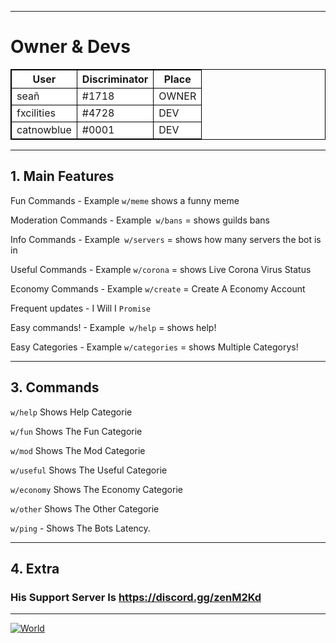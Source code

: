 

-------------------------------------------

<html>
<head>
<style>
table, th, td {
  border: 1px solid black;
}
</style>
</head>
<body>

<h1>Owner & Devs</h1>

<table>
  <colgroup>
    <col span="2" style="background-color:white">
    <col style="background-color:white">
  </colgroup>
  <tr>
    <th>User</th>
    <th>Discriminator</th>
    <th>Place</th>
  </tr>
  <tr>
    <td>seañ</td>
    <td>#1718</td>
    <td>OWNER</td>
  </tr>
    <tr>
    <td>fxcilities</td>
    <td>#4728</td>
    <td>DEV</td>
  </tr>
    <tr>
    <td>catnowblue</td>
    <td>#0001</td>
    <td>DEV</td>
</table>

</body>


--------------------------------------------

## 1. Main Features
Fun Commands - Example `w/meme` shows a funny meme

Moderation Commands - Example` w/bans` = shows guilds bans

Info Commands - Example` w/servers` = shows how many servers the bot is in

Useful Commands - Example `w/corona` = shows Live Corona Virus Status

Economy Commands - Example `w/create` = Create A Economy Account

Frequent updates - I Will I `Promise`

Easy commands! - Example` w/help` = shows help!

Easy Categories - Example `w/categories` = shows Multiple Categorys!

------------------------
## 3. Commands
`w/help` Shows Help Categorie

`w/fun` Shows The Fun Categorie

`w/mod` Shows The Mod Categorie

`w/useful` Shows The Useful Categorie

`w/economy` Shows The Economy Categorie

`w/other` Shows The Other Categorie

`w/ping` - Shows The Bots Latency.

---------
## 4. Extra
### His Support Server Is https://discord.gg/zenM2Kd
---------
<a href="https://top.gg/bot/700292147311542282" >
  <img src="https://top.gg/api/widget/700292147311542282.svg" alt="World" />
</a>
